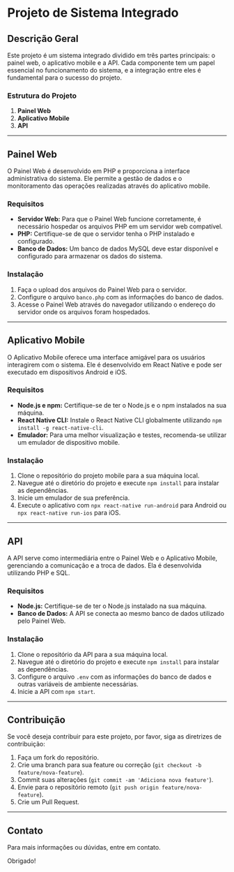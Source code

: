 # **Projeto de Sistema Integrado**

## **Descrição Geral**

Este projeto é um sistema integrado dividido em três partes principais: o painel web, o aplicativo mobile e a API. Cada componente tem um papel essencial no funcionamento do sistema, e a integração entre eles é fundamental para o sucesso do projeto.

### Estrutura do Projeto

1. **Painel Web**
2. **Aplicativo Mobile**
3. **API**

---

## **Painel Web**

O Painel Web é desenvolvido em PHP e proporciona a interface administrativa do sistema. Ele permite a gestão de dados e o monitoramento das operações realizadas através do aplicativo mobile.

### Requisitos

- **Servidor Web:** Para que o Painel Web funcione corretamente, é necessário hospedar os arquivos PHP em um servidor web compatível.
- **PHP:** Certifique-se de que o servidor tenha o PHP instalado e configurado.
- **Banco de Dados:** Um banco de dados MySQL deve estar disponível e configurado para armazenar os dados do sistema.

### Instalação

1. Faça o upload dos arquivos do Painel Web para o servidor.
2. Configure o arquivo `banco.php` com as informações do banco de dados.
3. Acesse o Painel Web através do navegador utilizando o endereço do servidor onde os arquivos foram hospedados.

---

## **Aplicativo Mobile**

O Aplicativo Mobile oferece uma interface amigável para os usuários interagirem com o sistema. Ele é desenvolvido em React Native e pode ser executado em dispositivos Android e iOS.

### Requisitos

- **Node.js e npm:** Certifique-se de ter o Node.js e o npm instalados na sua máquina.
- **React Native CLI:** Instale o React Native CLI globalmente utilizando `npm install -g react-native-cli`.
- **Emulador:** Para uma melhor visualização e testes, recomenda-se utilizar um emulador de dispositivo mobile.

### Instalação

1. Clone o repositório do projeto mobile para a sua máquina local.
2. Navegue até o diretório do projeto e execute `npm install` para instalar as dependências.
3. Inicie um emulador de sua preferência.
4. Execute o aplicativo com `npx react-native run-android` para Android ou `npx react-native run-ios` para iOS.

---

## **API**

A API serve como intermediária entre o Painel Web e o Aplicativo Mobile, gerenciando a comunicação e a troca de dados. Ela é desenvolvida utilizando PHP e SQL.

### Requisitos

- **Node.js:** Certifique-se de ter o Node.js instalado na sua máquina.
- **Banco de Dados:** A API se conecta ao mesmo banco de dados utilizado pelo Painel Web.

### Instalação

1. Clone o repositório da API para a sua máquina local.
2. Navegue até o diretório do projeto e execute `npm install` para instalar as dependências.
3. Configure o arquivo `.env` com as informações do banco de dados e outras variáveis de ambiente necessárias.
4. Inicie a API com `npm start`.

---

## **Contribuição**

Se você deseja contribuir para este projeto, por favor, siga as diretrizes de contribuição:

1. Faça um fork do repositório.
2. Crie uma branch para sua feature ou correção (`git checkout -b feature/nova-feature`).
3. Commit suas alterações (`git commit -am 'Adiciona nova feature'`).
4. Envie para o repositório remoto (`git push origin feature/nova-feature`).
5. Crie um Pull Request.

---

## **Contato**

Para mais informações ou dúvidas, entre em contato.

Obrigado!
